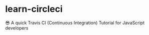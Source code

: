 # learn-circleci
:sunglasses: A quick Travis CI (Continuous Integration) Tutorial for JavaScript developers
